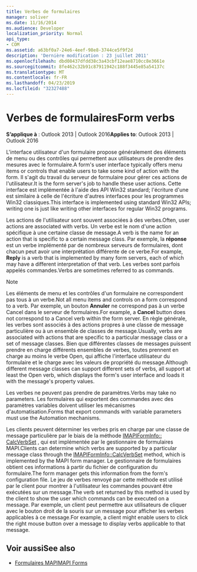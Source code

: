 ```yaml
---
title: Verbes de formulaires
manager: soliver
ms.date: 11/16/2014
ms.audience: Developer
localization_priority: Normal
api_type:
- COM
ms.assetid: a63bf0a7-24e6-4eef-98e8-3744ce5f9f2d
description: 'Dernière modification : 23 juillet 2011'
ms.openlocfilehash: dbd08437dfdd38c3a43cbf12eae8710cc8e3661e
ms.sourcegitcommit: 8fe462c32b91c87911942c188f3445e85a54137c
ms.translationtype: MT
ms.contentlocale: fr-FR
ms.lasthandoff: 04/23/2019
ms.locfileid: "32327488"
---
```

# <a name="form-verbs"></a><span data-ttu-id="d4738-103">Verbes de formulaires</span><span class="sxs-lookup"><span data-stu-id="d4738-103">Form verbs</span></span>

<span data-ttu-id="d4738-104">**S’applique à** : Outlook 2013 | Outlook 2016</span><span class="sxs-lookup"><span data-stu-id="d4738-104">**Applies to**: Outlook 2013 | Outlook 2016</span></span> 
  
<span data-ttu-id="d4738-105">L'interface utilisateur d'un formulaire propose généralement des éléments de menu ou des contrôles qui permettent aux utilisateurs de prendre des mesures avec le formulaire.</span><span class="sxs-lookup"><span data-stu-id="d4738-105">A form's user interface typically offers menu items or controls that enable users to take some kind of action with the form.</span></span> <span data-ttu-id="d4738-106">Il s'agit du travail du serveur de formulaire pour gérer ces actions de l'utilisateur.</span><span class="sxs-lookup"><span data-stu-id="d4738-106">It is the form server's job to handle these user actions.</span></span> <span data-ttu-id="d4738-107">Cette interface est implémentée à l'aide des API Win32 standard; l'écriture d'une est similaire à celle de l'écriture d'autres interfaces pour les programmes Win32 classiques.</span><span class="sxs-lookup"><span data-stu-id="d4738-107">This interface is implemented using standard Win32 APIs; writing one is just like writing other interfaces for regular Win32 programs.</span></span>
  
<span data-ttu-id="d4738-108">Les actions de l'utilisateur sont souvent associées à des verbes.</span><span class="sxs-lookup"><span data-stu-id="d4738-108">Often, user actions are associated with verbs.</span></span> <span data-ttu-id="d4738-109">Un verbe est le nom d'une action spécifique à une certaine classe de message.</span><span class="sxs-lookup"><span data-stu-id="d4738-109">A verb is the name for an action that is specific to a certain message class.</span></span> <span data-ttu-id="d4738-110">Par exemple, la **réponse** est un verbe implémenté par de nombreux serveurs de formulaires, dont chacun peut avoir une interprétation différente de ce verbe.</span><span class="sxs-lookup"><span data-stu-id="d4738-110">For example, **Reply** is a verb that is implemented by many form servers, each of which may have a different interpretation of that verb.</span></span> <span data-ttu-id="d4738-111">Les verbes sont parfois appelés commandes.</span><span class="sxs-lookup"><span data-stu-id="d4738-111">Verbs are sometimes referred to as commands.</span></span> 
  
> [!NOTE]
> <span data-ttu-id="d4738-112">Les éléments de menu et les contrôles d'un formulaire ne correspondent pas tous à un verbe.</span><span class="sxs-lookup"><span data-stu-id="d4738-112">Not all menu items and controls on a form correspond to a verb.</span></span> <span data-ttu-id="d4738-113">Par exemple, un bouton **Annuler** ne correspond pas à un verbe Cancel dans le serveur de formulaires.</span><span class="sxs-lookup"><span data-stu-id="d4738-113">For example, a **Cancel** button does not correspond to a Cancel verb within the form server.</span></span> <span data-ttu-id="d4738-114">En règle générale, les verbes sont associés à des actions propres à une classe de message particulière ou à un ensemble de classes de message.</span><span class="sxs-lookup"><span data-stu-id="d4738-114">Usually, verbs are associated with actions that are specific to a particular message class or a set of message classes.</span></span> <span data-ttu-id="d4738-115">Bien que différentes classes de messages puissent prendre en charge différents ensembles de verbes, toutes prennent en charge au moins le verbe Open, qui affiche l'interface utilisateur du formulaire et le charge avec les valeurs de propriété du message.</span><span class="sxs-lookup"><span data-stu-id="d4738-115">Although different message classes can support different sets of verbs, all support at least the Open verb, which displays the form's user interface and loads it with the message's property values.</span></span> 
  
<span data-ttu-id="d4738-116">Les verbes ne peuvent pas prendre de paramètres.</span><span class="sxs-lookup"><span data-stu-id="d4738-116">Verbs may take no parameters.</span></span> <span data-ttu-id="d4738-117">Les formulaires qui exportent des commandes avec des paramètres variables doivent utiliser les mécanismes d'automatisation.</span><span class="sxs-lookup"><span data-stu-id="d4738-117">Forms that export commands with variable parameters must use the Automation mechanisms.</span></span>
  
<span data-ttu-id="d4738-118">Les clients peuvent déterminer les verbes pris en charge par une classe de message particulière par le biais de la méthode [IMAPIFormInfo:: CalcVerbSet](imapiforminfo-calcverbset.md) , qui est implémentée par le gestionnaire de formulaires MAPI.</span><span class="sxs-lookup"><span data-stu-id="d4738-118">Clients can determine which verbs are supported by a particular message class through the [IMAPIFormInfo::CalcVerbSet](imapiforminfo-calcverbset.md) method, which is implemented by the MAPI form manager.</span></span> <span data-ttu-id="d4738-119">Le gestionnaire de formulaires obtient ces informations à partir du fichier de configuration du formulaire.</span><span class="sxs-lookup"><span data-stu-id="d4738-119">The form manager gets this information from the form's configuration file.</span></span> <span data-ttu-id="d4738-120">Le jeu de verbes renvoyé par cette méthode est utilisé par le client pour montrer à l'utilisateur les commandes pouvant être exécutées sur un message.</span><span class="sxs-lookup"><span data-stu-id="d4738-120">The verb set returned by this method is used by the client to show the user which commands can be executed on a message.</span></span> <span data-ttu-id="d4738-121">Par exemple, un client peut permettre aux utilisateurs de cliquer avec le bouton droit de la souris sur un message pour afficher les verbes applicables à ce message.</span><span class="sxs-lookup"><span data-stu-id="d4738-121">For example, a client might enable users to click the right mouse button over a message to display verbs applicable to that message.</span></span> 
  
## <a name="see-also"></a><span data-ttu-id="d4738-122">Voir aussi</span><span class="sxs-lookup"><span data-stu-id="d4738-122">See also</span></span>

- [<span data-ttu-id="d4738-123">Formulaires MAPI</span><span class="sxs-lookup"><span data-stu-id="d4738-123">MAPI Forms</span></span>](mapi-forms.md)

